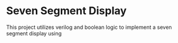 # Seven Segment Display

This project utilizes verilog and boolean logic to implement a seven segment display using 
